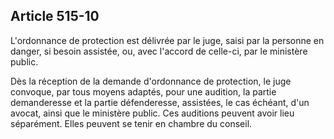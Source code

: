 Article 515-10
----
L'ordonnance de protection est délivrée par le juge, saisi par la personne en
danger, si besoin assistée, ou, avec l'accord de celle-ci, par le ministère
public.

Dès la réception de la demande d'ordonnance de protection, le juge convoque, par
tous moyens adaptés, pour une audition, la partie demanderesse et la partie
défenderesse, assistées, le cas échéant, d'un avocat, ainsi que le ministère
public. Ces auditions peuvent avoir lieu séparément. Elles peuvent se tenir en
chambre du conseil.
